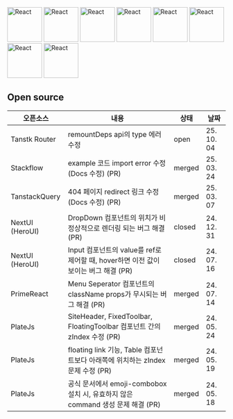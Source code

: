 

<img src="https://github.com/jijiseong/jijiseong/assets/77661228/32952d98-c475-4387-8cd8-cf2529ca6c4e" width="auto" height="80" alt="React"/>
<img src="https://github.com/jijiseong/jijiseong/assets/77661228/32952d98-c475-4387-8cd8-cf2529ca6c4e" width="auto" height="80" alt="React"/>
<img src="https://github.com/jijiseong/jijiseong/assets/77661228/32952d98-c475-4387-8cd8-cf2529ca6c4e" width="auto" height="80" alt="React"/>
<img src="https://github.com/jijiseong/jijiseong/assets/77661228/32952d98-c475-4387-8cd8-cf2529ca6c4e" width="auto" height="80" alt="React"/>
<img src="https://github.com/jijiseong/jijiseong/assets/77661228/32952d98-c475-4387-8cd8-cf2529ca6c4e" width="auto" height="80" alt="React"/>
<img src="https://github.com/jijiseong/jijiseong/assets/77661228/32952d98-c475-4387-8cd8-cf2529ca6c4e" width="auto" height="80" alt="React"/>
<img src="https://github.com/jijiseong/jijiseong/assets/77661228/32952d98-c475-4387-8cd8-cf2529ca6c4e" width="auto" height="80" alt="React"/>
<img src="https://github.com/jijiseong/jijiseong/assets/77661228/32952d98-c475-4387-8cd8-cf2529ca6c4e" width="auto" height="80" alt="React"/>


## Open source


| 오픈소스           | 내용                                                                 | 상태    | 날짜       |
|--------------------|----------------------------------------------------------------------|---------|------------|
| Tanstk Router      | remountDeps api의 type 에러 수정                                    | open    |  25. 10. 04 |
| Stackflow          | example 코드 import error 수정 (Docs 수정) (PR)                      | merged  | 25. 03. 24 |
| TanstackQuery      | 404 페이지 redirect 링크 수정 (Docs 수정) (PR)                       | merged  | 25. 03. 07 |
| NextUI (HeroUI)    | DropDown 컴포넌트의 위치가 비정상적으로 렌더링 되는 버그 해결 (PR)  | closed  | 24. 12. 31 |
| NextUI (HeroUI)    | Input 컴포넌트의 value를 ref로 제어할 때, hover하면 이전 값이 보이는 버그 해결 (PR) | closed  | 24. 07. 16 |
| PrimeReact         | Menu Seperator 컴포넌트의 className props가 무시되는 버그 해결 (PR)  | merged  | 24. 07. 14 |
| PlateJs            | SiteHeader, FixedToolbar, FloatingToolbar 컴포넌트 간의 zIndex 수정 (PR) | merged  | 24. 05. 24 |
| PlateJs            | floating link 기능, Table 컴포넌트보다 아래쪽에 위치하는 zIndex 문제 수정 (PR) | merged  | 24. 05. 19 |
| PlateJs            | 공식 문서에서 emoji-combobox 설치 시, 유효하지 않은 command 생성 문제 해결 (PR) | merged  | 24. 05. 18 |
